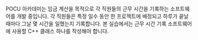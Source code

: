 POCU 아카데미는 임금 계산을 목적으로 각 직원들의 근무 시간을 기록하는 소프트웨어를 개발 중입니다. 각 직원들은 특정 일수 동안 한 프로젝트에 배정되고 하루가 끝날 때마다 그날 몇 시간을 일했는지 기록합니다.
본 실습에서는 근무 시간 기록 소프트웨어에 사용할 C++ 클래스 하나를 작성해야 합니다.
